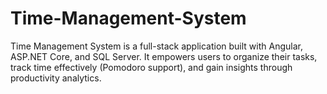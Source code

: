 # Time-Management-System
 Time Management System  is a full-stack application built with Angular, ASP.NET Core, and SQL Server. It empowers users to organize their tasks, track time effectively (Pomodoro support), and gain insights through productivity analytics.

